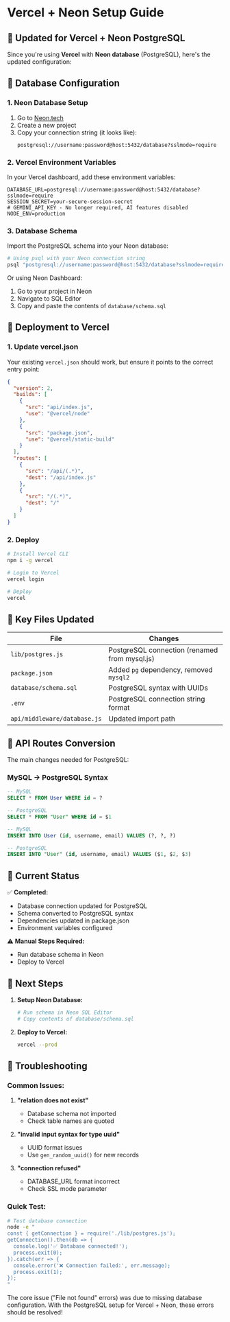 # Vercel + Neon Setup Guide

## 🎯 **Updated for Vercel + Neon PostgreSQL**

Since you're using **Vercel** with **Neon database** (PostgreSQL), here's the updated configuration:

## 🔧 **Database Configuration**

### 1. **Neon Database Setup**

1. Go to [Neon.tech](https://neon.tech)
2. Create a new project
3. Copy your connection string (it looks like):
   ```
   postgresql://username:password@host:5432/database?sslmode=require
   ```

### 2. **Vercel Environment Variables**

In your Vercel dashboard, add these environment variables:

```
DATABASE_URL=postgresql://username:password@host:5432/database?sslmode=require
SESSION_SECRET=your-secure-session-secret
# GEMINI_API_KEY - No longer required, AI features disabled
NODE_ENV=production
```

### 3. **Database Schema**

Import the PostgreSQL schema into your Neon database:

```bash
# Using psql with your Neon connection string
psql "postgresql://username:password@host:5432/database?sslmode=require" -f database/schema.sql
```

Or using Neon Dashboard:
1. Go to your project in Neon
2. Navigate to SQL Editor
3. Copy and paste the contents of `database/schema.sql`

## 🚀 **Deployment to Vercel**

### 1. **Update vercel.json**

Your existing `vercel.json` should work, but ensure it points to the correct entry point:

```json
{
  "version": 2,
  "builds": [
    {
      "src": "api/index.js",
      "use": "@vercel/node"
    },
    {
      "src": "package.json",
      "use": "@vercel/static-build"
    }
  ],
  "routes": [
    {
      "src": "/api/(.*)",
      "dest": "/api/index.js"
    },
    {
      "src": "/(.*)",
      "dest": "/"
    }
  ]
}
```

### 2. **Deploy**

```bash
# Install Vercel CLI
npm i -g vercel

# Login to Vercel
vercel login

# Deploy
vercel
```

## 📁 **Key Files Updated**

| File | Changes |
|------|---------|
| `lib/postgres.js` | PostgreSQL connection (renamed from mysql.js) |
| `package.json` | Added `pg` dependency, removed `mysql2` |
| `database/schema.sql` | PostgreSQL syntax with UUIDs |
| `.env` | PostgreSQL connection string format |
| `api/middleware/database.js` | Updated import path |

## 🔧 **API Routes Conversion**

The main changes needed for PostgreSQL:

### MySQL → PostgreSQL Syntax

```sql
-- MySQL
SELECT * FROM User WHERE id = ?

-- PostgreSQL  
SELECT * FROM "User" WHERE id = $1
```

```sql
-- MySQL
INSERT INTO User (id, username, email) VALUES (?, ?, ?)

-- PostgreSQL
INSERT INTO "User" (id, username, email) VALUES ($1, $2, $3)
```

## 📝 **Current Status**

✅ **Completed:**
- Database connection updated for PostgreSQL
- Schema converted to PostgreSQL syntax
- Dependencies updated in package.json
- Environment variables configured

⚠️ **Manual Steps Required:**
- Run database schema in Neon
- Deploy to Vercel

## 🎯 **Next Steps**

1. **Setup Neon Database:**
   ```bash
   # Run schema in Neon SQL Editor
   # Copy contents of database/schema.sql
   ```

2. **Deploy to Vercel:**
   ```bash
   vercel --prod
   ```

## 🐛 **Troubleshooting**

### Common Issues:

1. **"relation does not exist"**
   - Database schema not imported
   - Check table names are quoted

2. **"invalid input syntax for type uuid"**
   - UUID format issues
   - Use `gen_random_uuid()` for new records

3. **"connection refused"**
   - DATABASE_URL format incorrect
   - Check SSL mode parameter

### Quick Test:

```bash
# Test database connection
node -e "
const { getConnection } = require('./lib/postgres.js');
getConnection().then(db => {
  console.log('✅ Database connected!');
  process.exit(0);
}).catch(err => {
  console.error('❌ Connection failed:', err.message);
  process.exit(1);
});
"
```

The core issue ("File not found" errors) was due to missing database configuration. With the PostgreSQL setup for Vercel + Neon, these errors should be resolved!